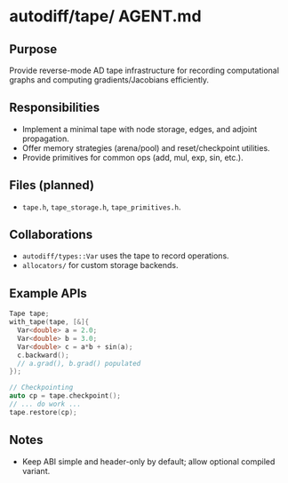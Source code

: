 # autodiff/tape/ AGENT.md

## Purpose
Provide reverse-mode AD tape infrastructure for recording computational graphs and computing gradients/Jacobians efficiently.

## Responsibilities
- Implement a minimal tape with node storage, edges, and adjoint propagation.
- Offer memory strategies (arena/pool) and reset/checkpoint utilities.
- Provide primitives for common ops (add, mul, exp, sin, etc.).

## Files (planned)
- `tape.h`, `tape_storage.h`, `tape_primitives.h`.

## Collaborations
- `autodiff/types::Var` uses the tape to record operations.
- `allocators/` for custom storage backends.

## Example APIs
```cpp
Tape tape;
with_tape(tape, [&]{
  Var<double> a = 2.0;
  Var<double> b = 3.0;
  Var<double> c = a*b + sin(a);
  c.backward();
  // a.grad(), b.grad() populated
});

// Checkpointing
auto cp = tape.checkpoint();
// ... do work ...
tape.restore(cp);
```

## Notes
- Keep ABI simple and header-only by default; allow optional compiled variant.

